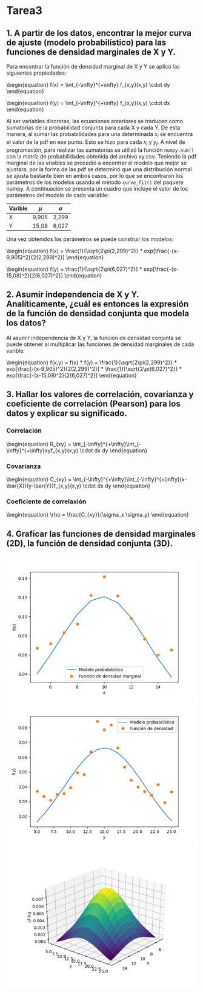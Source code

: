 # Tarea3
## 1. A partir de los datos, encontrar la mejor curva de ajuste (modelo probabilístico) para las funciones de densidad marginales de X y Y.

Para encontrar la función de densidad marginal de X y Y se aplicó las siguientes propiedades:

\begin{equation}
f(x) = \int_{-\infty}^{+\infty} f_{x,y}(x,y) \cdot dy
\end{equation}

\begin{equation}
f(y) = \int_{-\infty}^{+\infty} f_{x,y}(x,y) \cdot dx
\end{equation}

Al ser variables discretas, las ecuaciones anteriores se traducen como sumatorias de la probabilidad conjunta para cada X y cada Y. De esta manera, al sumar las probabilidades para una determinada $x_i$ se encuentra el valor de la pdf en ese punto. Esto se hizo para cada $x_i$ y $y_j$.
A nivel de programación, para realizar las sumatorias se utilizó la función `numpy.sum()` con la matríz de probabilidades obtenida del archivo xy.csv.
Teniendo la pdf marginal de las vriables se procedió a encontrar el modelo que mejor se ajustara; por la forma de las pdf se determinó que una distribución normal se ajusta bastante bien en ambos casos, por lo que se encontraron los parámetros de los modelos usando el método `curve_fit()` del paquete numpy.
A continuación se presenta un cuadro que incluye el valor de los parámetros del modelo de cada variable:

|Varible|$\mu$|$\sigma$|
|---|---|---|
|X|9,905|2,299|
|Y|15,08|6,027|

Una vez obtenidos los parámetros se puede construir los modelos:

\begin{equation}
f(x) = \frac{1}{\sqrt{2\pi(2,299)^2}} * exp[\frac{-(x-9,905)^2}{2(2,299)^2}]
\end{equation}

\begin{equation}
f(y) = \frac{1}{\sqrt{2\pi(6,027)^2}} * exp[\frac{-(x-15,08)^2}{2(6,027)^2}]
\end{equation}

## 2. Asumir independencia de X y Y. Analíticamente, ¿cuál es entonces la expresión de la función de densidad conjunta que modela los datos?

Al asumir independencia de X y Y, la función de densidad conjunta se puede obtener al multiplicar las funciones de densidad marginales de cada varible.

\begin{equation}
f(x,y) = f(x) * f(y) = \frac{1}{\sqrt{2\pi(2,299)^2}} * exp[\frac{-(x-9,905)^2}{2(2,299)^2}] * \frac{1}{\sqrt{2\pi(6,027)^2}} * exp[\frac{-(x-15,08)^2}{2(6,027)^2}]
\end{equation}

## 3. Hallar los valores de correlación, covarianza y coeficiente de correlación (Pearson) para los datos y explicar su significado.

### Correlación

\begin{equation}
R_{xy} = \int_{-\infty}^{+\infty}\int_{-\infty}^{+\infty}xyf_{x,y}(x,y) \cdot dx dy
\end{equation}

### Covarianza

\begin{equation}
C_{xy} = \int_{-\infty}^{+\infty}\int_{-\infty}^{+\infty}(x-\bar{X})(y-\bar{Y})f_{x,y}(x,y) \cdot dx dy
\end{equation}

### Coeficiente de correlaxión

\begin{equation}
\rho = \frac{C_{xy}}{\sigma_x \sigma_y}
\end{equation}
## 4. Graficar las funciones de densidad marginales (2D), la función de densidad conjunta (3D).

![](https://github.com/Jhonny1696/Tarea3/blob/master/pdf-x.png)
![Función de densidad marginal de Y](https://github.com/Jhonny1696/Tarea3/blob/master/pdf-y.png)
![Función de densidada de probabilidd conjunta de X y Y.](https://github.com/Jhonny1696/Tarea3/blob/master/f(x%2Cy).png)

